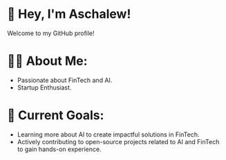 # 🌟 Hey, I'm Aschalew!
Welcome to my GitHub profile!
# 👩‍💻 About Me:
- Passionate about FinTech and AI. 
- Startup Enthusiast.
# 🎯 Current Goals:
- Learning more about AI to create impactful solutions in FinTech.
- Actively contributing to open-source projects related to AI and FinTech to gain hands-on experience.


